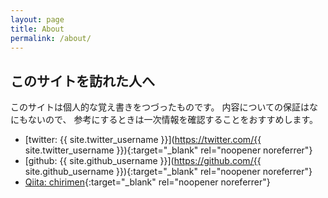 ```yaml
---
layout: page
title: About
permalink: /about/
---
```


## このサイトを訪れた人へ

このサイトは個人的な覚え書きをつづったものです。
内容についての保証はなにもないので、
参考にするときは一次情報を確認することをおすすめします。

+ [twitter: {{ site.twitter_username }}](https://twitter.com/{{ site.twitter_username }}){:target="_blank" rel="noopener noreferrer"}
+ [github: {{ site.github_username }}](https://github.com/{{ site.github_username }}){:target="_blank" rel="noopener noreferrer"}
+ [Qiita: chirimen](https://qiita.com/chirimen){:target="_blank" rel="noopener noreferrer"}
